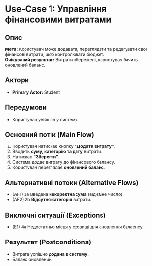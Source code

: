 # Use-Case 1: Управління фінансовими витратами

## Опис
**Мета:** Користувач може додавати, переглядати та редагувати свої фінансові витрати, щоб контролювати бюджет.  
**Очікуваний результат:** Витрати збережені, користувач бачить оновлений баланс.

## Актори
- **Primary Actor:** Student

## Передумови
- Користувач увійшов у систему.

## Основний потік (Main Flow)
1. Користувач натискає кнопку **"Додати витрату"**.
2. Вводить **суму, категорію та дату** витрати.
3. Натискає **"Зберегти"**.
4. Система додає витрату до фінансового балансу.
5. Користувач переглядає **оновлений баланс**.

## Альтернативні потоки (Alternative Flows)
- (AF1) 2a Введена **некоректна сума** (від’ємне число).
- (AF2) 2b **Відсутня категорія** витрати.

## Виключні ситуації (Exceptions)
- (E1) 4a Недостатньо місця у сховищі для оновлення балаенсу.

## Результат (Postconditions)
- Витрата успішно **додана в систему**.
- Баланс оновлений.  
